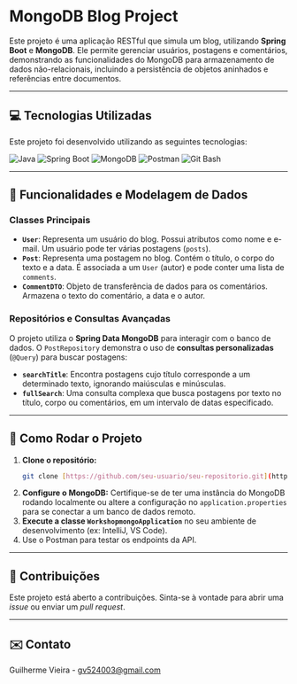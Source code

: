 # MongoDB Blog Project

Este projeto é uma aplicação RESTful que simula um blog, utilizando **Spring Boot** e **MongoDB**. Ele permite gerenciar usuários, postagens e comentários, demonstrando as funcionalidades do MongoDB para armazenamento de dados não-relacionais, incluindo a persistência de objetos aninhados e referências entre documentos.

---

## 💻 Tecnologias Utilizadas

Este projeto foi desenvolvido utilizando as seguintes tecnologias:

![Java](https://img.shields.io/badge/Java-ED8B00?style=for-the-badge&logo=openjdk&logoColor=white)
![Spring Boot](https://img.shields.io/badge/Spring_Boot-F2F4F9?style=for-the-badge&logo=spring-boot)
![MongoDB](https://img.shields.io/badge/MongoDB-4EA94B?style=for-the-badge&logo=mongodb&logoColor=white)
![Postman](https://img.shields.io/badge/Postman-FF6C37?style=for-the-badge&logo=postman&logoColor=white)
![Git Bash](https://img.shields.io/badge/Git%20Bash-F05032?style=for-the-badge&logo=git&logoColor=white)

---

## 🔑 Funcionalidades e Modelagem de Dados

### Classes Principais

* **`User`**: Representa um usuário do blog. Possui atributos como nome e e-mail. Um usuário pode ter várias postagens (`posts`).
* **`Post`**: Representa uma postagem no blog. Contém o título, o corpo do texto e a data. É associada a um `User` (autor) e pode conter uma lista de `comments`.
* **`CommentDTO`**: Objeto de transferência de dados para os comentários. Armazena o texto do comentário, a data e o autor.

### Repositórios e Consultas Avançadas

O projeto utiliza o **Spring Data MongoDB** para interagir com o banco de dados. O `PostRepository` demonstra o uso de **consultas personalizadas** (`@Query`) para buscar postagens:

* **`searchTitle`**: Encontra postagens cujo título corresponde a um determinado texto, ignorando maiúsculas e minúsculas.
* **`fullSearch`**: Uma consulta complexa que busca postagens por texto no título, corpo ou comentários, em um intervalo de datas especificado.

---

## 📁 Como Rodar o Projeto

1.  **Clone o repositório:**
    ```bash
    git clone [https://github.com/seu-usuario/seu-repositorio.git](https://github.com/seu-usuario/seu-repositorio.git)
    ```
2.  **Configure o MongoDB:** Certifique-se de ter uma instância do MongoDB rodando localmente ou altere a configuração no `application.properties` para se conectar a um banco de dados remoto.
3.  **Execute a classe `WorkshopmongoApplication`** no seu ambiente de desenvolvimento (ex: IntelliJ, VS Code).
4.  Use o Postman para testar os endpoints da API.

---

## 🤝 Contribuições

Este projeto está aberto a contribuições. Sinta-se à vontade para abrir uma *issue* ou enviar um *pull request*.

---

## ✉️ Contato

Guilherme Vieira - gv524003@gmail.com
